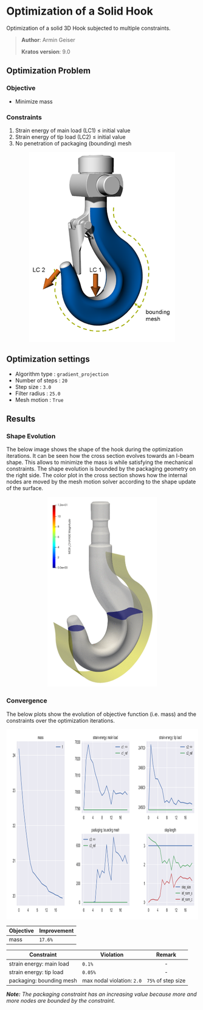 # Optimization of a Solid Hook
Optimization of a solid 3D Hook subjected to multiple constraints.

> **Author**: Armin Geiser
>
> **Kratos version**: 9.0

## Optimization Problem

### Objective
- Minimize mass
### Constraints
1. Strain energy of main load (LC1) &le; initial value
2. Strain energy of tip load (LC2) &le; initial value
3. No penetration of packaging (bounding) mesh

<p align="center">
  <img src="images/hook_opt_setup.png" height="500">
</p>

## Optimization settings

- Algorithm type : `gradient_projection`
- Number of steps : `20`
- Step size : `3.0`
- Filter radius : `25.0`
- Mesh motion : `True`

## Results

### Shape Evolution
The below image shows the shape of the hook during the optimization iterations.
It can be seen how the cross section evolves towards an I-beam shape. This allows to minimize the mass is while satisfying the mechanical constraints. The shape evolution is bounded by the packaging geometry on the right side.
The color plot in the cross section shows how the internal nodes are moved by the mesh motion solver according to the shape update of the surface.

<p align="center">
    <img src="images/hook_iso_mesh_color_white.gif" height="500">
</p>

### Convergence
The below plots show the evolution of objective function (i.e. mass) and the constraints over the optimization iterations.

<p align="center">
  <img src="images/3DHook_ConvergencePlots1.svg" height="500">
</p>

| Objective | Improvement |
| --------- | ----------- |
| mass      | `17.6%`     |

| Constraint               | Violation                  |       Remark       |
| ------------------------ | -------------------------- | :----------------: |
| strain energy: main load | `0.1%`                     |         -          |
| strain energy: tip load  | `0.05%`                    |         -          |
| packaging: bounding mesh | max nodal violation: `2.0` | `75%` of step size |

***Note:** The packaging constraint has an increasing value because more and more nodes are bounded by the constraint.*
